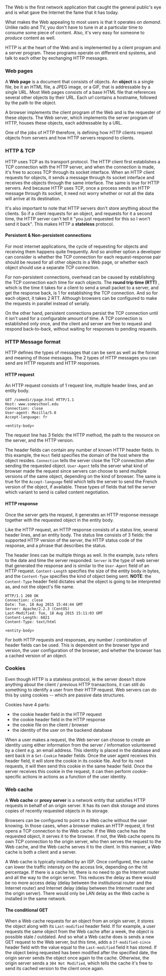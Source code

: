 The Web is the first network application that caught the general public's eye and is what gave the Internet the fame that it has today.

What makes the Web appealing to most users is that it operates *on demand*. Unlike radio and TV, you don't have to tune in at a particular time to consume some piece of content. Also, it's very easy for someone to *produce* content as well.

HTTP is at the heart of the Web and is implemented by a client program and a server program. These programs operate on different end systems, and talk to each other by exchanging HTTP messages.

### Web pages
A **Web page** is a document that consists of objects. An **object** is a single file, be it an HTML file, a JPEG image, or a GIF, that is addressable by a single URL. Most Web pages consists of a base HTML file that references several other objects by their URL. Each url contains a hostname, followed by the path to the object.

A browser implements the client program of the Web and is the requester of these objects. The Web server, which implements the server program of HTTP, houses these objects, each addressable by a URL.

One of the jobs of HTTP therefore, is defining how HTTP clients request objects from servers and how HTTP servers respond to clients.

### HTTP & TCP
HTTP uses TCP as its transport protocol. The HTTP client first establishes a TCP connection with the HTTP server, and when the connection is made, it's free to access TCP through its socket interface. When an HTTP client requests for objects, it sends a message through its socket interface and receives the objects through the same interface. The same is true for HTTP servers. And because HTTP uses TCP, once a process sends an HTTP message through its socket, it need not worry whether or not all the data will arrive at its destination.

It's also important to note that HTTP servers don't store anything about the clients. So if a client requests for an object, and requests for it a second time, the HTTP server can't tell it "you just requested for this so I won't send it back". This makes HTTP a **stateless** protocol.

#### Persistent & Non-persistent connections
For most internet applications, the cycle of requesting for objects and receiving them happens quite frequently. And so another option a developer can consider is whether the TCP connection for each request-response pair should be reused for all other objects in a Web page, or whether each object should use a separate TCP connection.

For non-persistent connections, overhead can be caused by establishing the TCP connection each time for each objects. The **round trip time (RTT)** , which is the time it takes for a client to send a small packet to a server, and get the response back, is 1 for establishing the TCP connection. And so for each object, it takes 2 RTT. Although browsers can be configured to make the requests in parallel instead of serially.

On the other hand, persistent connections persist the TCP connection until it isn't used for a configurable amount of time.  A TCP connection is established only once, and the client and server are free to request and respond back-to-back, without waiting for responses to pending requests.

### HTTP Message format
HTTP defines the types of messages that can be sent as well as the format and meaning of those messages. The 2 types of HTTP messages you can send are HTTP requests and HTTP responses.

#### HTTP request
An HTTP request consists of 1 request line, multiple header lines, and an entity body.

```
GET /somedir/page.html HTTP/1.1 
Host: www.someschool.edu
Connection: close
User-agent: Mozilla/5.0
Accept-language: fr

<entity-body>
```

The request line has 3 fields: the HTTP method, the path to the resource on the server, and the HTTP version.

The header fields can contain any number of known HTTP header fields. In this example, the `Host` field specifies the domain of the host where the object resides. `Connection` tells the server close the TCP connection after sending the requested object. `User-Agent` tells the server what kind of browser made the request since servers can choose to send multiple versions of the same object, depending on the kind of browser. The same is true for the `Accept-language` field which tells the server to send the French version of the object, if available. These types of fields that tell the server which variant to send is called content negotiation.

#### HTTP response
Once the server gets the request, it generates an HTTP response message together with the requested object in the entity body.

Like the HTTP request, an HTTP response consists of a status line, several header lines, and an entity body. The status line consists of 3 fields: the supported HTTP version of the server, the HTTP status code of the response, and a phrase that describes the status. 

The header lines can be multiple things as well. In the example, `Date` refers to the date and time the server responded. `Server` is the type of web server that generated the response and is similar to the `User-Agent` field of an HTTP request. `Content-Length`  specifies the size of the entity body in bytes, and the `Content-Type` specifies the kind of object being sent. **NOTE**: the `Content-Type` header field dictates what the object is going to be interpreted as, and not the object's file name.

```
HTTP/1.1 200 OK
Connection: close
Date: Tue, 18 Aug 2015 15:44:44 GMT
Server: Apache/2.2.3 (CentOS)
Last-Modified: Tue, 18 Aug 2015 15:11:03 GMT
Content-Length: 6821
Content-Type: text/html

<entity-body>
```

For both HTTP requests and responses, any number / combination of header fields can be used. This is dependent on the browser type and version, the user configuration of the browser, and whether the browser has a cached version of an object.

### Cookies
Even though HTTP is a stateless protocol, ie the server doesn't store anything about the client / previous HTTP transactions, it can still do something to identify a user from their HTTP request. Web servers can do this by using cookies -- which are passive data structures. 

Cookies have 4 parts:
- the cookie header field in the HTTP request
- the cookie header field in the HTTP response
- the cookie file on the client / browser
- the identity of the user on the backend database

When a user makes a request, the Web server can choose to create an identity using either information from the server / information volunteered by a client e.g. an email address. This identity is placed in the database and sent back in a `Set-Cookie` header fields. Once the user agent receives this header field, it will store the cookie in its cookie file. And for its next requests, it will then send this cookie in the same header field. Once the server receives this cookie in the request, it can then perform cookie-specific actions ie actions as a function of the user identity.

### Web cache
A **Web cache** or **proxy server** is a network entity that satisfies HTTP requests in behalf of an origin server. It has its own disk storage and stores copies of recently requested objects in its storage. 

Browsers can be configured to point to a Web cache without the user knowing. In those cases, when a browser makes an HTTP request, it first opens a TCP connection to the Web cache. If the Web cache has the requested object, it serves it to the browser. If not, the Web cache opens its own TCP connection to the origin server, who then serves the request to the Web cache, and the Web cache serves it to the client. In this manner, a Web cache is both a client and a server. 

A Web cache is typically installed by an ISP. Once configured, the cache can lower the traffic intensity on the access link, depending on the hit percentage.  If there is a cache hit, there is no need to go the Internet router and all the way to the origin server. This reduces the delay as there would be no more access delay (delay between the institutional router and the Internet router) and Internet delay (delay between the Internet router and the origin server).  There would only be LAN delay as the Web cache is installed in the same network.

#### The conditional GET
When a Web cache requests for an object from an origin server, it stores the object along with its `Last-modified` header field. If for example, a user requests the same object from the Web cache after a week, the object is possible stale / outdated. And so what a Web cache does is sends a new GET request to the Web server, but this time, adds a `If-modified-since` header field with the value equal to the `Last-modified` field it has stored. If the object being requested has been modified after the specified date, the origin server sends the object once again to the cache. Otherwise, the origin server sends a `304 Not Modified`, which tells the cache it's free to send its cached version to the client once again.